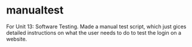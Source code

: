 # manualtest
For Unit 13: Software Testing. Made a manual test script, which just gices detailed instructions on what the user needs to do to test the login on a website.
